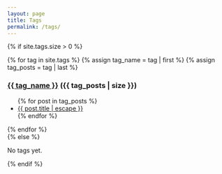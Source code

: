 ```yaml
---
layout: page
title: Tags
permalink: /tags/
---
```


{% if site.tags.size > 0 %}
  <div class="tag-list">
    {% for tag in site.tags %}
      {% assign tag_name = tag | first %}
      {% assign tag_posts = tag | last %}
      <h3><a href="#{{ tag_name | slugify }}">{{ tag_name }}</a> ({{ tag_posts | size }})</h2>
      <ul>
        {% for post in tag_posts %}
          <li>
            <a class="post-link" href="{{ post.url | relative_url }}">
              {{ post.title | escape }}
            </a>
          </li>
        {% endfor %}
      </ul>
    {% endfor %}
  </div>
{% else %}
  <p>No tags yet.</p>
{% endif %}
